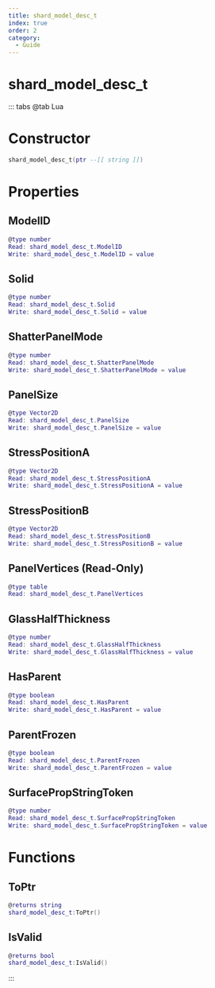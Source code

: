 ```yaml
---
title: shard_model_desc_t
index: true
order: 2
category:
  - Guide
---
```


# shard_model_desc_t

::: tabs
@tab Lua
# Constructor
```lua
shard_model_desc_t(ptr --[[ string ]])
```
# Properties
## ModelID 
```lua
@type number
Read: shard_model_desc_t.ModelID
Write: shard_model_desc_t.ModelID = value
```
## Solid 
```lua
@type number
Read: shard_model_desc_t.Solid
Write: shard_model_desc_t.Solid = value
```
## ShatterPanelMode 
```lua
@type number
Read: shard_model_desc_t.ShatterPanelMode
Write: shard_model_desc_t.ShatterPanelMode = value
```
## PanelSize 
```lua
@type Vector2D
Read: shard_model_desc_t.PanelSize
Write: shard_model_desc_t.PanelSize = value
```
## StressPositionA 
```lua
@type Vector2D
Read: shard_model_desc_t.StressPositionA
Write: shard_model_desc_t.StressPositionA = value
```
## StressPositionB 
```lua
@type Vector2D
Read: shard_model_desc_t.StressPositionB
Write: shard_model_desc_t.StressPositionB = value
```
## PanelVertices (Read-Only)
```lua
@type table
Read: shard_model_desc_t.PanelVertices
```
## GlassHalfThickness 
```lua
@type number
Read: shard_model_desc_t.GlassHalfThickness
Write: shard_model_desc_t.GlassHalfThickness = value
```
## HasParent 
```lua
@type boolean
Read: shard_model_desc_t.HasParent
Write: shard_model_desc_t.HasParent = value
```
## ParentFrozen 
```lua
@type boolean
Read: shard_model_desc_t.ParentFrozen
Write: shard_model_desc_t.ParentFrozen = value
```
## SurfacePropStringToken 
```lua
@type number
Read: shard_model_desc_t.SurfacePropStringToken
Write: shard_model_desc_t.SurfacePropStringToken = value
```
# Functions
## ToPtr
```lua
@returns string
shard_model_desc_t:ToPtr()
```
## IsValid
```lua
@returns bool
shard_model_desc_t:IsValid()
```

:::